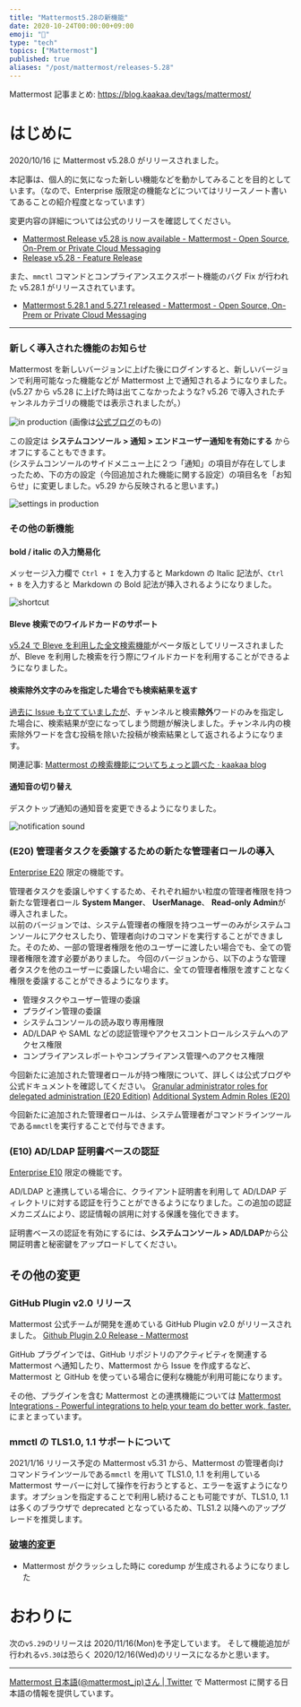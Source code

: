 ```yaml
---
title: "Mattermost5.28の新機能"
date: 2020-10-24T00:00:00+09:00
emoji: "📣"
type: "tech"
topics: ["Mattermost"]
published: true
aliases: "/post/mattermost/releases-5.28"
---
```


Mattermost 記事まとめ: https://blog.kaakaa.dev/tags/mattermost/

# はじめに

2020/10/16 に Mattermost v5.28.0 がリリースされました。

本記事は、個人的に気になった新しい機能などを動かしてみることを目的としています。（なので、Enterprise 版限定の機能などについてはリリースノート書いてあることの紹介程度となっています）

変更内容の詳細については公式のリリースを確認してください。

- [Mattermost Release v5\.28 is now available \- Mattermost \- Open Source, On\-Prem or Private Cloud Messaging](https://mattermost.com/blog/mattermost-release-v5-28/)
- [Release v5.28 - Feature Release](https://docs.mattermost.com/administration/changelog.html#release-v5-28-feature-release)

また、`mmctl` コマンドとコンプライアンスエクスポート機能のバグ Fix が行われた v5.28.1 がリリースされています。

- [Mattermost 5\.28\.1 and 5\.27\.1 released \- Mattermost \- Open Source, On\-Prem or Private Cloud Messaging](https://mattermost.com/blog/mattermost-5-28-1-and-5-27-1-released/)

---

### 新しく導入された機能のお知らせ

Mattermost を新しいバージョンに上げた後にログインすると、新しいバージョンで利用可能なった機能などが Mattermost 上で通知されるようになりました。(v5.27 から v5.28 に上げた時は出てこなかったような? v5.26 で導入されたチャンネルカテゴリの機能では表示されましたが。）

![in production](https://blog.kaakaa.dev/images/posts/mattermost/releases-5.28/in-production-notice.png)
(画像は[公式ブログ](https://mattermost.com/blog/mattermost-release-v5-28/#notifications)のもの)

この設定は **システムコンソール > 通知 > エンドユーザー通知を有効にする** からオフにすることもできます。  
(システムコンソールのサイドメニュー上に２つ「通知」の項目が存在してしまったため、下の方の設定（今回追加された機能に関する設定）の項目名を「お知らせ」に変更しました。v5.29 から反映されると思います。)

![settings in production](https://blog.kaakaa.dev/images/posts/mattermost/releases-5.28/settings-in-production-notice.png)

### その他の新機能

#### bold / italic の入力簡易化

メッセージ入力欄で `Ctrl + I` を入力すると Markdown の Italic 記法が、`Ctrl + B` を入力すると Markdown の Bold 記法が挿入されるようになりました。

![shortcut](https://blog.kaakaa.dev/images/posts/mattermost/releases-5.28/shortcut-markdown.gif)

#### Bleve 検索でのワイルドカードのサポート

[v5.24 で Bleve を利用した全文検索機能](https://qiita.com/kaakaa_hoe/items/574972591f6b0b0f642f#bleve%E3%82%92%E5%88%A9%E7%94%A8%E3%81%97%E3%81%9F%E5%85%A8%E6%96%87%E6%A4%9C%E7%B4%A2%E3%81%A7%E6%97%A5%E6%9C%AC%E8%AA%9E%E6%A4%9C%E7%B4%A2%E3%82%82%E5%8F%AF%E8%83%BD%E3%81%AB%E5%AE%9F%E9%A8%93%E7%9A%84%E6%A9%9F%E8%83%BD)がベータ版としてリリースされましたが、Bleve を利用した検索を行う際にワイルドカードを利用することができるようになりました。

#### 検索除外文字のみを指定した場合でも検索結果を返す

[過去に Issue も立てていましたが](https://github.com/mattermost/mattermost-server/issues/14641)、チャンネルと検索**除外**ワードのみを指定した場合に、検索結果が空になってしまう問題が解決しました。チャンネル内の検索除外ワードを含む投稿を除いた投稿が検索結果として返されるようになります。

関連記事: [Mattermost の検索機能についてちょっと調べた · kaakaa blog](https://blog.kaakaa.dev/post/mattermost%E3%81%AE%E6%A4%9C%E7%B4%A2%E6%A9%9F%E8%83%BD%E3%81%AB%E3%81%A4%E3%81%84%E3%81%A6%E3%81%A1%E3%82%87%E3%81%A3%E3%81%A8%E8%AA%BF%E3%81%B9%E3%81%9F/)

#### 通知音の切り替え

デスクトップ通知の通知音を変更できるようになりました。

![notification sound](https://blog.kaakaa.dev/images/posts/mattermost/releases-5.28/notification-sound.png)

### (E20) 管理者タスクを委譲するための新たな管理者ロールの導入

[Enterprise E20](https://mattermost.com/pricing/) 限定の機能です。

管理者タスクを委譲しやすくするため、それぞれ細かい粒度の管理者権限を持つ新たな管理者ロール **System Manger**、 **UserManage**、 **Read-only Admin**が導入されました。  
以前のバージョンでは、システム管理者の権限を持つユーザーのみがシステムコンソールにアクセスしたり、管理者向けのコマンドを実行することができました。そのため、一部の管理者権限を他のユーザーに渡したい場合でも、全ての管理者権限を渡す必要がありました。
今回のバージョンから、以下のような管理者タスクを他のユーザーに委譲したい場合に、全ての管理者権限を渡すことなく権限を委譲することができるようになります。

- 管理タスクやユーザー管理の委譲
- プラグイン管理の委譲
- システムコンソールの読み取り専用権限
- AD/LDAP や SAML などの認証管理やアクセスコントロールシステムへのアクセス権限
- コンプライアンスレポートやコンプライアンス管理へのアクセス権限

今回新たに追加された管理者ロールが持つ権限について、詳しくは公式ブログや公式ドキュメントを確認してください。
[Granular administrator roles for delegated administration (E20 Edition)](https://mattermost.com/blog/mattermost-release-v5-28/#admin)
[Additional System Admin Roles (E20)](https://docs.mattermost.com/deployment/admin-roles.html)

今回新たに追加された管理者ロールは、システム管理者がコマンドラインツールである`mmctl`を実行することで付与できます。

### (E10) AD/LDAP 証明書ベースの認証

[Enterprise E10](https://mattermost.com/pricing/) 限定の機能です。

AD/LDAP と連携している場合に、クライアント証明書を利用して AD/LDAP ディレクトリに対する認証を行うことができるようになりました。この追加の認証メカニズムにより、認証情報の誤用に対する保護を強化できます。

証明書ベースの認証を有効にするには、**システムコンソール > AD/LDAP**から公開証明書と秘密鍵をアップロードしてください。

## その他の変更

### GitHub Plugin v2.0 リリース

Mattermost 公式チームが開発を進めている GitHub Plugin v2.0 がリリースされました。
[Github Plugin 2\.0 Release \- Mattermost](https://mattermost.com/blog/github-plugin-2-0-release/)

GitHub プラグインでは、GitHub リポジトリのアクティビティを関連する Mattermost へ通知したり、Mattermost から Issue を作成するなど、Mattermost と GitHub を使っている場合に便利な機能が利用可能になります。

その他、プラグインを含む Mattermost との連携機能については [Mattermost Integrations \- Powerful integrations to help your team do better work, faster\.](https://integrations.mattermost.com/) にまとまっています。

### mmctl の TLS1.0, 1.1 サポートについて

2021/1/16 リリース予定の Mattermost v5.31 から、Mattermost の管理者向けコマンドラインツールである`mmctl` を用いて TLS1.0, 1.1 を利用している Mattermost サーバーに対して操作を行おうとすると、エラーを返すようになります。オプションを指定することで利用し続けることも可能ですが、TLS1.0, 1.1 は多くのブラウザで deprecated となっているため、TLS1.2 以降へのアップグレードを推奨します。

### [破壊的変更](https://docs.mattermost.com/administration/changelog.html#breaking-changes)

- Mattermost がクラッシュした時に coredump が生成されるようになりました

# おわりに

次の`v5.29`のリリースは 2020/11/16(Mon)を予定しています。
そして機能追加が行われる`v5.30`は恐らく 2020/12/16(Wed)のリリースになるかと思います。

---

[Mattermost 日本語\(@mattermost_jp\)さん \| Twitter](https://twitter.com/mattermost_jp?lang=ja) で Mattermost に関する日本語の情報を提供しています。
